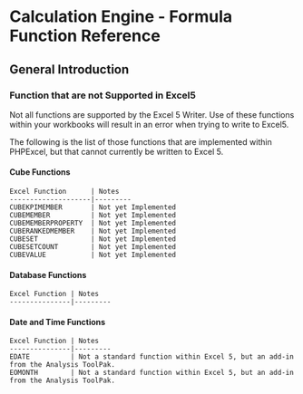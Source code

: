 # Calculation Engine - Formula Function Reference

## General Introduction

### Function that are not Supported in Excel5

Not all functions are supported by the Excel 5 Writer. Use of these functions within your workbooks will result in an error when trying to write to Excel5.

The following is the list of those functions that are implemented within PHPExcel, but that cannot currently be written to Excel 5.

#### Cube Functions

    Excel Function      | Notes
    --------------------|---------
	CUBEKPIMEMBER       | Not yet Implemented
	CUBEMEMBER          | Not yet Implemented
	CUBEMEMBERPROPERTY  | Not yet Implemented
	CUBERANKEDMEMBER    | Not yet Implemented
	CUBESET             | Not yet Implemented
	CUBESETCOUNT        | Not yet Implemented
	CUBEVALUE           | Not yet Implemented


#### Database Functions

    Excel Function | Notes
    ---------------|---------


#### Date and Time Functions

    Excel Function | Notes
    ---------------|---------
    EDATE          | Not a standard function within Excel 5, but an add-in from the Analysis ToolPak.  
    EOMONTH        | Not a standard function within Excel 5, but an add-in from the Analysis ToolPak.
